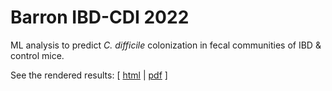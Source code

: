 # Barron IBD-CDI 2022

ML analysis to predict _C. difficile_ colonization in fecal communities of IBD & control mice.

See the rendered results: [ [html](https://www.schlosslab.org/Barron_IBD-CDI_2022/ml-sections.html) | [pdf](https://www.schlosslab.org/Barron_IBD-CDI_2022/ml-sections.pdf) ]
